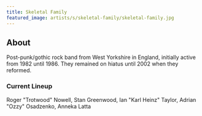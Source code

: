 ```yaml
---
title: Skeletal Family
featured_image: artists/s/skeletal-family/skeletal-family.jpg
---
```

## About

Post-punk/gothic rock band from West Yorkshire in England, initially active from 1982 until 1986. They remained on hiatus until 2002 when they reformed. 

### Current Lineup

Roger "Trotwood" Nowell, Stan Greenwood, Ian "Karl Heinz" Taylor, Adrian "Ozzy" Osadzenko, Anneka Latta

